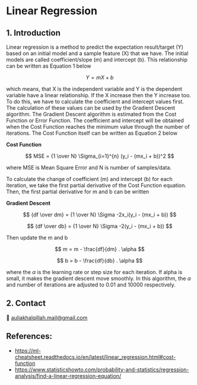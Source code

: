 # Linear Regression

## 1. Introduction

Linear regression is a method to predict the expectation result/target (Y) based on an initial model and a sample feature (X) that we have. The initial models are called coefficient/slope (m) and intercept (b). This relationship can be written as Equation 1 below

$$
Y = mX + b
$$

which means, that X is the independent variable and Y is the dependent variable have a linear relationship. If the X increase then the Y increase too. To do this, we have to calculate the coefficient and intercept values first. The calculation of these values can be used by the Gradient Descent algorithm. The Gradient Descent algorithm is estimated from the Cost Function or Error Function. The coefficient and intercept will be obtained when the Cost Function reaches the minimum value through the number of iterations. The Cost Function itself can be written as Equation 2 below

**Cost Function**

$$
MSE = {1 \over N} \Sigma_{i=1}^{n} (y_i - (mx_i + b))^2
$$

where MSE is Mean Square Error and N is number of samples/data.

To calculate the change of coefficient (m) and intercept (b) for each iteration, we take the first partial derivative of the Cost Function equation. Then, the first partial derivative for m and b can be written

**Gradient Descent**

$$
{df \over dm} = {1 \over N} \Sigma -2x_i(y_i - (mx_i + b))
$$

$$
{df \over db} = {1 \over N} \Sigma -2(y_i - (mx_i + b))
$$

Then update the m and b

$$
m = m - \frac{df}{dm} . \alpha
$$

$$
b = b - \frac{df}{db} . \alpha
$$

where the $\alpha$ is the learning rate or step size for each iteration. If alpha is small, it makes the gradient descent move smoothly. In this algorithm, the $\alpha$ and number of iterations are adjusted to 0.01 and 10000 respectively.

## 2. Contact
:email: auliakhalqillah.mail@gmail.com

## References:

- https://ml-cheatsheet.readthedocs.io/en/latest/linear_regression.html#cost-function
- https://www.statisticshowto.com/probability-and-statistics/regression-analysis/find-a-linear-regression-equation/